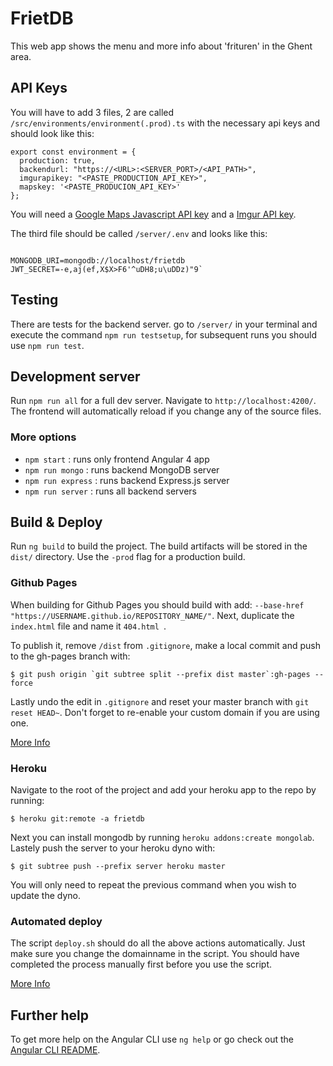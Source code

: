 # FrietDB

This web app shows the menu and more info about 'frituren' in the Ghent area.

## API Keys

You will have to add 3 files, 2 are called `/src/environments/environment(.prod).ts` with the necessary api keys and should look like this:

```
export const environment = {
  production: true,
  backendurl: "https://<URL>:<SERVER_PORT>/<API_PATH>",
  imgurapikey: "<PASTE_PRODUCTION_API_KEY>",
  mapskey: '<PASTE_PRODUCION_API_KEY>'
};
```
You will need a [Google Maps Javascript API key](https://developers.google.com/maps/documentation/javascript/get-api-key) and a [Imgur API key](https://apidocs.imgur.com/).

The third file should be called `/server/.env` and looks like this:

```

MONGODB_URI=mongodb://localhost/frietdb
JWT_SECRET=-e,aj(ef,X$X>F6'^uDH8;u\uDDz)"9`

```

## Testing

There are tests for the backend server. go to `/server/` in your terminal and execute the command `npm run testsetup`, for subsequent runs you should use `npm run test`.

## Development server

Run `npm run all` for a full dev server. Navigate to `http://localhost:4200/`. The frontend will automatically reload if you change any of the source files.

### More options

- `npm start` : runs only frontend Angular 4 app
- `npm run mongo` : runs backend MongoDB server
- `npm run express` : runs backend Express.js server
- `npm run server` : runs all backend servers

## Build & Deploy

Run `ng build` to build the project. The build artifacts will be stored in the `dist/` directory. Use the `-prod` flag for a production build.

### Github Pages

When building for Github Pages you should build with add: `--base-href "https://USERNAME.github.io/REPOSITORY_NAME/"`. Next, duplicate the `index.html` file and name it `404.html `.

To publish it, remove `/dist` from `.gitignore`, make a local commit and push to the gh-pages branch with:

```
$ git push origin `git subtree split --prefix dist master`:gh-pages --force
```

Lastly undo the edit in `.gitignore` and reset your master branch with `git reset HEAD~`.
Don't forget to re-enable your custom domain if you are using one.

[More Info](http://clontz.org/blog/2014/05/08/git-subtree-push-for-deployment/)

### Heroku

Navigate to the root of the project and add your heroku app to the repo by running:

```
$ heroku git:remote -a frietdb
```

Next you can install mongodb by running `heroku addons:create mongolab`. Lastely push the server to your heroku dyno with:

```
$ git subtree push --prefix server heroku master
```

You will only need to repeat the previous command when you wish to update the dyno.

### Automated deploy

The script `deploy.sh` should do all the above actions automatically. Just make sure you change the domainname in the script. You should have completed the process manually first before you use the script.

[More Info](https://devcenter.heroku.com/articles/getting-started-with-nodejs)

## Further help

To get more help on the Angular CLI use `ng help` or go check out the [Angular CLI README](https://github.com/angular/angular-cli/blob/master/README.md).

